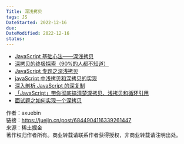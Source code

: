 ```yaml
---
Title: 深浅拷贝
tags: JS
DateStarted: 2022-12-16
due:
DateModified: 2022-12-16
status:
---
```


- [JavaScript 基础心法——深浅拷贝](https://link.juejin.cn?target=https%3A%2F%2Fgithub.com%2Faxuebin%2Farticles%2Fissues%2F20 "https://github.com/axuebin/articles/issues/20")
- [深拷贝的终极探索（90%的人都不知道）](https://juejin.cn/post/6844903692756336653 "https://juejin.cn/post/6844903692756336653")
- [JavaScript 专题之深浅拷贝](https://link.juejin.cn?target=https%3A%2F%2Fgithub.com%2Fmqyqingfeng%2FBlog%2Fissues%2F32 "https://github.com/mqyqingfeng/Blog/issues/32")
- [javaScript 中浅拷贝和深拷贝的实现](https://link.juejin.cn?target=https%3A%2F%2Fgithub.com%2Fwengjq%2FBlog%2Fissues%2F3 "https://github.com/wengjq/Blog/issues/3")
- [深入剖析 JavaScript 的深复制](https://link.juejin.cn?target=https%3A%2F%2Fjerryzou.com%2Fposts%2Fdive-into-deep-clone-in-javascript%2F "https://jerryzou.com/posts/dive-into-deep-clone-in-javascript/")
- [「JavaScript」带你彻底搞清楚深拷贝、浅拷贝和循环引用](https://link.juejin.cn?target=https%3A%2F%2Fsegmentfault.com%2Fa%2F1190000015042902 "https://segmentfault.com/a/1190000015042902")
- [面试题之如何实现一个深拷贝](https://link.juejin.cn?target=https%3A%2F%2Fgithub.com%2Fyygmind%2Fblog%2Fissues%2F29 "https://github.com/yygmind/blog/issues/29")

作者：axuebin  
链接：https://juejin.cn/post/6844904116339261447  
来源：稀土掘金  
著作权归作者所有。商业转载请联系作者获得授权，非商业转载请注明出处。

